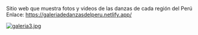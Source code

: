 Sitio web que muestra fotos y videos de las danzas de cada región del Perú
Enlace: https://galeriadedanzasdelperu.netlify.app/

[![galeria3.jpg](https://i.postimg.cc/76TCRKPJ/galeria3.jpg)](https://postimg.cc/k6qX6Fb7)
